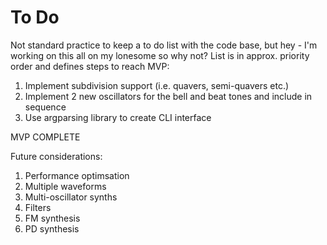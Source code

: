 # To Do

Not standard practice to keep a to do list with the code base, but hey - I'm working on this all on my lonesome so why not? List is in approx. priority order and defines steps to reach MVP:

1. Implement subdivision support (i.e. quavers, semi-quavers etc.)
2. Implement 2 new oscillators for the bell and beat tones and include in sequence
3. Use argparsing library to create CLI interface

MVP COMPLETE

Future considerations:

1. Performance optimsation
2. Multiple waveforms
4. Multi-oscillator synths
3. Filters
5. FM synthesis
6. PD synthesis